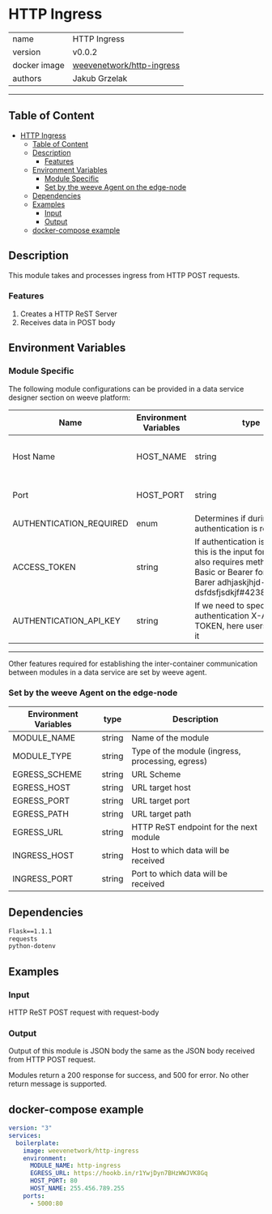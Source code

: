 # HTTP Ingress


|              |                                                                                 |
| ------------ | ------------------------------------------------------------------------------- |
| name         | HTTP Ingress                                                                    |
| version      | v0.0.2                                                                          |
| docker image | [weevenetwork/http-ingress](https://hub.docker.com/r/weevenetwork/http-ingress) |
| authors      | Jakub Grzelak                                                                   |

***
## Table of Content
- [HTTP Ingress](#http-ingress)
  - [Table of Content](#table-of-content)
  - [Description](#description)
    - [Features](#features)
  - [Environment Variables](#environment-variables)
    - [Module Specific](#module-specific)
    - [Set by the weeve Agent on the edge-node](#set-by-the-weeve-agent-on-the-edge-node)
  - [Dependencies](#dependencies)
  - [Examples](#examples)
    - [Input](#input)
    - [Output](#output)
  - [docker-compose example](#docker-compose-example)

## Description 

This module takes and processes ingress from HTTP POST requests.

### Features
1. Creates a HTTP ReST Server
2. Receives data in POST body

## Environment Variables

### Module Specific
The following module configurations can be provided in a data service designer section on weeve platform:

| Name      | Environment Variables | type   | Description                                 |
| --------- | --------------------- | ------ | ------------------------------------------- |
| Host Name | HOST_NAME             | string | Host name/address where the server will run |
| Port      | HOST_PORT             | string | Port on which the server will run           |
| AUTHENTICATION_REQUIRED          | enum | Determines if during request authentication is required           |
| ACCESS_TOKEN          | string | If authentication is required this is the input for token, it also requires method like Basic or Bearer for example: Barer adhjaskjhjd-dsfdsfjsdkjf#42389dfsajfd==           |
| AUTHENTICATION_API_KEY          | string | If we need to specify authentication X-API-TOKEN, here users can enter it|

***

Other features required for establishing the inter-container communication between modules in a data service are set by weeve agent.

### Set by the weeve Agent on the edge-node

| Environment Variables | type   | Description                            |
| --------------------- | ------ | -------------------------------------- |
| MODULE_NAME           | string | Name of the module                     |
| MODULE_TYPE           | string | Type of the module (ingress, processing, egress)                     |
| EGRESS_SCHEME         | string | URL Scheme    |
| EGRESS_HOST           | string | URL target host |
| EGRESS_PORT           | string | URL target port |
| EGRESS_PATH           | string | URL target path |
| EGRESS_URL            | string | HTTP ReST endpoint for the next module |
| INGRESS_HOST          | string | Host to which data will be received            |
| INGRESS_PORT          | string | Port to which data will be received            |

## Dependencies

```txt
Flask==1.1.1
requests
python-dotenv
```

## Examples

### Input
HTTP ReST POST request with request-body
### Output
Output of this module is JSON body the same as the JSON body received from HTTP POST request.

Modules return a 200 response for success, and 500 for error. No other return message is supported.

## docker-compose example

```yml
version: "3"
services:
  boilerplate:
    image: weevenetwork/http-ingress
    environment:
      MODULE_NAME: http-ingress
      EGRESS_URL: https://hookb.in/r1YwjDyn7BHzWWJVK8Gq
      HOST_PORT: 80
      HOST_NAME: 255.456.789.255
    ports:
      - 5000:80
```
